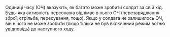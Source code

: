Одиниці часу (ОЧ) вказують, як багато може зробити солдат за свій хід.
Будь-яка активність персонажа віднімає в нього ОЧ (перезаряджання зброї,
стрільба, пересування, тощо). Якщо у солдата не залишилось ОЧ, він
нічого не може зробити (якщо тільки не був включений режим вогню
увідповідь) до наступного ходу.